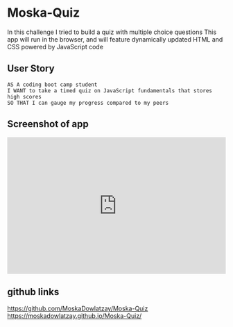 # Moska-Quiz

In this challenge I tried to build a quiz with multiple choice questions This app will run in the browser, and will feature dynamically updated HTML and CSS powered by JavaScript code


## User Story

```
AS A coding boot camp student
I WANT to take a timed quiz on JavaScript fundamentals that stores high scores
SO THAT I can gauge my progress compared to my peers
```

## Screenshot of app

<div style="position: relative; padding-bottom: 62.5%; height: 0;"><iframe src="https://www.loom.com/embed/9c5ed084c7814ef285713eae003af6e2?sid=144624ca-6871-4c50-9549-fb9f15dbcf75" frameborder="0" webkitallowfullscreen mozallowfullscreen allowfullscreen style="position: absolute; top: 0; left: 0; width: 100%; height: 100%;"></iframe></div>

## github links

https://github.com/MoskaDowlatzay/Moska-Quiz
https://moskadowlatzay.github.io/Moska-Quiz/